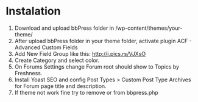 # Instalation
1. Download and upload bbPress folder in /wp-content/themes/your-theme/
2. After upload bbPress folder in your theme folder, activate plugin ACF - Advanced Custom Fields
3. Add New Field Group like this: http://i.pics.rs/VJXsO
4. Create Category and select color.
5. On Forums Settings change Forum root should show	to Topics by Freshness.
5. Install Yoast SEO and config Post Types > Custom Post Type Archives for Forum page title and description.
6. If theme not work fine try to remove <?php wp_head(); ?> or <?php wp_footer(); ?> from bbpress.php